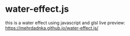 # water-effect.js
this is a water effect using javascript and glsl
live preview: https://mehrdadnka.github.io/water-effect.js/
